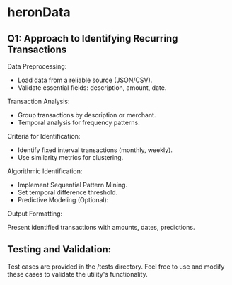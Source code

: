 # heronData

## Q1: Approach to Identifying Recurring Transactions

Data Preprocessing: 

* Load data from a reliable source (JSON/CSV).
* Validate essential fields: description, amount, date.

Transaction Analysis:

*  Group transactions by description or merchant.
* Temporal analysis for frequency patterns.

Criteria for Identification:

* Identify fixed interval transactions (monthly, weekly).
* Use similarity metrics for clustering.

Algorithmic Identification:

* Implement Sequential Pattern Mining.
* Set temporal difference threshold.
* Predictive Modeling (Optional):


Output Formatting:

Present identified transactions with amounts, dates, predictions.

## Testing and Validation:

Test cases are provided in the /tests directory. Feel free to use and modify these cases to validate the utility's functionality.
